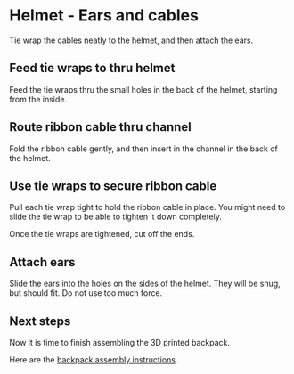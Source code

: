 # Helmet - Ears and cables

Tie wrap the cables neatly to the helmet, and then attach the ears.

## Feed tie wraps to thru helmet

Feed the tie wraps thru the small holes in the back of the helmet, starting from the inside.

## Route ribbon cable thru channel

Fold the ribbon cable gently, and then insert in the channel in the back of the helmet.

## Use tie wraps to secure ribbon cable

Pull each tie wrap tight to hold the ribbon cable in place. You might need to slide the tie wrap to be able to tighten it down completely.

Once the tie wraps are tightened, cut off the ends.

## Attach ears

Slide the ears into the holes on the sides of the helmet. They will be snug, but should fit. Do not use too much force.

## Next steps

Now it is time to finish assembling the 3D printed backpack.

Here are the [backpack assembly instructions](./backpack.md).
